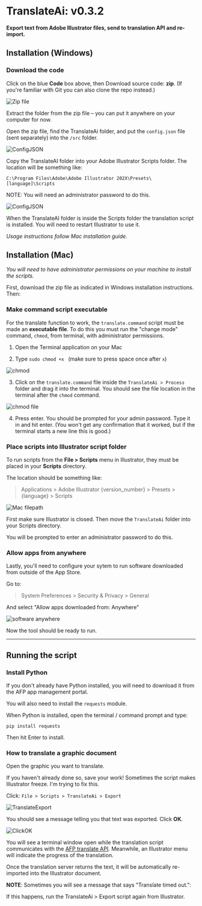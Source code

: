 # TranslateAi: v0.3.2
**Export text from Adobe Illustrator files, send to translation API and re-import.**

## Installation (Windows)
### Download the code

Click on the blue **Code** box above, then Download source code: **zip**. (If you're familiar with Git you can also clone the repo instead.)

![Zip file](img/DownloadZip.PNG)

Extract the folder from the zip file – you can put it anywhere on your computer for now.

Open the zip file, find the TranslateAi folder, and put the `config.json` file (sent separately) into the `/src` folder.

![ConfigJSON](img/configJSON.PNG)

Copy the TranslateAI folder into your Adobe Illustrator Scripts folder. The location will be something like:

`C:\Program Files\Adobe\Adobe Illustrator 202X\Presets\[language]\Scripts`

NOTE: You will need an administrator password to do this.

![ConfigJSON](img/ScriptsFolder.PNG)

When the TranslateAI folder is inside the Scripts folder the translation script is installed. You will need to restart Illustrator to use it.

*Usage instructions follow Mac installation guide.*

## Installation (Mac)

*You will need to have administrator permissions on your machine to install the scripts.*

First, download the zip file as indicated in Windows installation instructions. Then:

### Make command script executable 

For the translate function to work, the `translate.command` script must be made an **executable file**. To do this you must run the "change mode" command, `chmod`, from terminal, with administrator permissions.

1) Open the Terminal application on your Mac

2) Type `sudo chmod +x ` (make sure to press space once after `x`)

![chmod](img/chmod.png)

3) Click on the `translate.command` file inside the `TranslateAi > Process` folder and drag it into the terminal. You should see the file location in the terminal after the `chmod` command.

![chmod file](img/chmodfilepath.png)

4) Press enter. You should be prompted for your admin password. Type it in and hit enter. (You won't get any confirmation that it worked, but if the terminal starts a new line this is good.)

### Place scripts into Illustrator script folder

To run scripts from the **File > Scripts** menu in Illustrator, they must be placed in your **Scripts** directory.

The location should be something like:

> Applications > Adobe Illustrator {version_number} > Presets > {language} > Scripts

![Mac filepath](img/macfilepath.png)

First make sure Illustrator is closed. Then move the `TranslateAi` folder into your Scripts directory.

You will be prompted to enter an administrator password to do this.

### Allow apps from anywhere

Lastly, you'll need to configure your sytem to run software downloaded from outside of the App Store.

Go to:
> System Preferences > Security & Privacy > General

And select "Allow apps downloaded from: Anywhere"

![software anywhere](img/anywhere.jpg)

Now the tool should be ready to run.

----

## Running the script

### Install Python

If you don't already have Python installed, you will need to download it from the AFP app management portal.

You will also need to install the `requests` module.

When Python is installed, open the terminal / command prompt and type:

`pip install requests`

Then hit Enter to install.

### How to translate a graphic document

Open the graphic you want to translate. 

If you haven't already done so, save your work! Sometimes the script makes Illustrator freeze. I'm trying to fix this.

Click: `File > Scripts > TranslateAi > Export`

![TranslateExport](img/TranslateExport.PNG)

You should see a message telling you that text was exported.
 Click **OK**.

![ClickOK](img/StartTranslation.PNG)

You will see a terminal window open while the translation script communicates with the [AFP translate API](https://translate.afp.com/translate). Meanwhile, an Illustrator menu will indicate the progress of the translation.

Once the translation server returns the text, it will be automatically re-imported into the Illustrator document.

**NOTE**: Sometimes you will see a message that says "Translate timed out.":

If this happens, run the TranslateAi > Export script again from Illustrator.